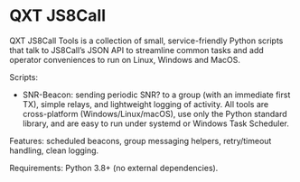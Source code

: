 # QXT JS8Call
QXT JS8Call Tools is a collection of small, service-friendly Python scripts that talk to JS8Call’s JSON API to streamline common tasks and add operator conveniences to run on Linux, Windows and MacOS. 

Scripts:
- SNR-Beacon: sending periodic SNR? to a group (with an immediate first TX), simple relays, and lightweight logging of activity. All tools are cross-platform (Windows/Linux/macOS), use only the Python standard library, and are easy to run under systemd or Windows Task Scheduler.

Features: scheduled beacons, group messaging helpers, retry/timeout handling, clean logging.

Requirements: Python 3.8+ (no external dependencies).
